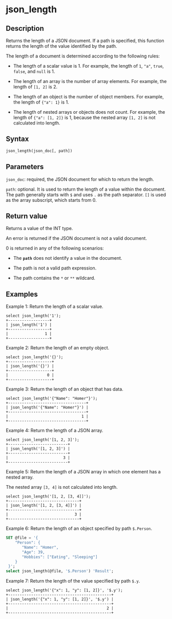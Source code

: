 ---
---

# json_length

## Description

 Returns the length of a JSON document. If a path is specified, this function returns the length of the value identified by the path.

The length of a document is determined according to the following rules:

- The length of a scalar value is 1. For example, the length of `1`, `"a"`, `true`, `false`, and `null` is 1.

- The length of an array is the number of array elements. For example, the length of `[1, 2]` is 2.

- The length of an object is the number of object members. For example, the length of `{"a": 1}` is 1.

- The length of nested arrays or objects does not count. For example, the length of `{"a": [1, 2]}` is 1, because the nested array `[1, 2]` is not calculated into length.

## Syntax

```Haskell
json_length(json_doc[, path])
```

## Parameters

`json_doc`: required, the JSON document for which to return the length.

`path`: optional. It is used to return the length of a value within the document. The path generally starts with `$` and uses `.` as the path separator. `[]` is used as the array subscript, which starts from 0.

## Return value

Returns a value of the INT type.

An error is returned if the JSON document is not a valid document.

0 is returned in any of the following scenarios:

- The **`path`** does not identify a value in the document. 

- The path is not a valid path expression.

- The path contains the `*` or `**` wildcard.

## Examples

Example 1: Return the length of a scalar value.

```Plain
select json_length('1');
+------------------+
| json_length('1') |
+------------------+
|                1 |
+------------------+
```

Example 2: Return the length of an empty object.

```Plain
select json_length('{}');
+-------------------+
| json_length('{}') |
+-------------------+
|                 0 |
+-------------------+
```

Example 3: Return the length of an object that has data.

```Plain
select json_length('{"Name": "Homer"}');
+----------------------------------+
| json_length('{"Name": "Homer"}') |
+----------------------------------+
|                                1 |
+----------------------------------+
```

Example 4: Return the length of a JSON array.

```plain text
select json_length('[1, 2, 3]');
+--------------------------+
| json_length('[1, 2, 3]') |
+--------------------------+
|                        3 |
+--------------------------+
```

Example 5: Return the length of a JSON array in which one element has a nested array.

The nested array `[3, 4]` is not calculated into length.

```plain text
select json_length('[1, 2, [3, 4]]');
+-------------------------------+
| json_length('[1, 2, [3, 4]]') |
+-------------------------------+
|                             3 |
+-------------------------------+
```

Example 6: Return the length of an object specified by path `$.Person`.

```SQL
SET @file = '{  
    "Person": {    
       "Name": "Homer", 
       "Age": 39,
       "Hobbies": ["Eating", "Sleeping"]  
    }
 }';
select json_length(@file, '$.Person') 'Result';
```

Example 7: Return the length of the value specified by path `$.y`.

```plain text
select json_length('{"x": 1, "y": [1, 2]}', '$.y');
+---------------------------------------------+
| json_length('{"x": 1, "y": [1, 2]}', '$.y') |
+---------------------------------------------+
|                                           2 |
+---------------------------------------------+
```
